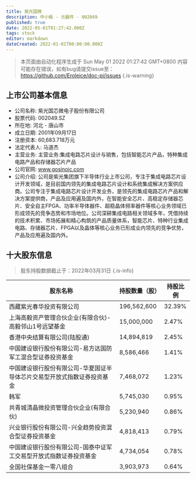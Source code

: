 ```yaml
---
title: 紫光国微
description: 中小板 - 元器件 - 002049
published: true
date: 2022-05-01T01:27:42.000Z
tags: stock
editor: markdown
dateCreated: 2022-01-01T00:00:00.000Z
---
```


> 本页面由自动化程序生成于 Sun May 01 2022 01:27:42 GMT+0800
> 内容可能存在错误，如有bug请提交issue至：https://github.com/Eroleice/doc-pi/issues
{.is-warning}

## 上市公司基本信息
- 公司名称: 紫光国芯微电子股份有限公司
- 股票代码: 002049.SZ
- 所在地: 河北 - 唐山市
- 成立日期: 2001年09月17日
- 注册资本: 60,683.718万元
- 法定代表人: 马道杰
- 主营业务: 主营业务:集成电路芯片设计与销售，包括智能芯片产品，特种集成电路产品和存储器芯片产品
- 公司官网: www.gosinoic.com
- 公司介绍: 公司是紫光集团旗下半导体行业上市公司，专注于集成电路芯片设计开发领域，是目前国内领先的集成电路芯片设计和系统集成解决方案供应商。公司专注于集成电路芯片设计开发业务，是领先的集成电路芯片产品和解决方案提供商，产品及应用遍及国内外，在智能安全芯片、高稳定存储器芯片、安全自主FPGA、功率半导体器件、超稳晶体频率器件等核心业务领域已形成领先的竞争态势和市场地位。公司深耕集成电路相关领域多年，凭借持续的技术积累、市场拓展和精心构筑的产品质量体系，智能芯片、特种行业集成电路、存储器芯片、FPGA以及晶体等核心业务已形成业内领先的竞争优势，产品及应用遍及国内外。


## 十大股东信息
> 股东持股数据截止于：2022年03月31日
{.is-info}

| 股东名称 | 持股数量（股） | 持股比例 |
| --- | --- | --- |
| 西藏紫光春华投资有限公司 | 196,562,600 | 32.39% |
| 上海高毅资产管理合伙企业(有限合伙)-高毅邻山1号远望基金 | 15,000,000 | 2.47% |
| 香港中央结算有限公司(陆股通) | 14,894,819 | 2.45% |
| 中国建设银行股份有限公司-易方达国防军工混合型证券投资基金 | 8,586,466 | 1.41% |
| 中国建设银行股份有限公司-华夏国证半导体芯片交易型开放式指数证券投资基金 | 7,468,072 | 1.23% |
| 韩军 | 5,745,030 | 0.95% |
| 共青城清晶微投资管理合伙企业(有限合伙) | 5,230,940 | 0.86% |
| 兴业银行股份有限公司-兴全趋势投资混合型证券投资基金 | 4,818,413 | 0.79% |
| 中国建设银行股份有限公司-国泰中证军工交易型开放式指数证券投资基金 | 4,734,054 | 0.78% |
| 全国社保基金一零八组合 | 3,903,973 | 0.64% |




